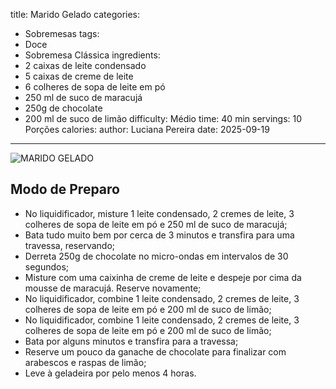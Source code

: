 title: Marido Gelado
categories:
  - Sobremesas
tags:
  - Doce
  - Sobremesa Clássica
ingredients:
  - 2 caixas de leite condensado
  - 5 caixas de creme de leite
  - 6 colheres de sopa de leite em pó
  - 250 ml de suco de maracujá
  - 250g de chocolate
  - 200 ml de suco de limão
difficulty: Médio
time: 40 min
servings: 10 Porções
calories:
author: Luciana Pereira
date: 2025-09-19
---
![MARIDO GELADO ](/images/marido-gelado--1758317137516.png)

## Modo de Preparo
- No liquidificador, misture 1 leite condensado, 2 cremes de leite, 3 colheres de sopa de leite em pó e 250 ml de suco de maracujá;
- Bata tudo muito bem por cerca de 3 minutos e transfira para uma travessa, reservando;
- Derreta 250g de chocolate no micro-ondas em intervalos de 30 segundos;
- Misture com uma caixinha de creme de leite e despeje por cima da mousse de maracujá. Reserve novamente;
- No liquidificador, combine 1 leite condensado, 2 cremes de leite, 3 colheres de sopa de leite em pó e 200 ml de suco de limão;
- No liquidificador, combine 1 leite condensado, 2 cremes de leite, 3 colheres de sopa de leite em pó e 200 ml de suco de limão;
- Bata por alguns minutos e transfira para a travessa;
- Reserve um pouco da ganache de chocolate para finalizar com arabescos e raspas de limão;
- Leve à geladeira por pelo menos 4 horas.